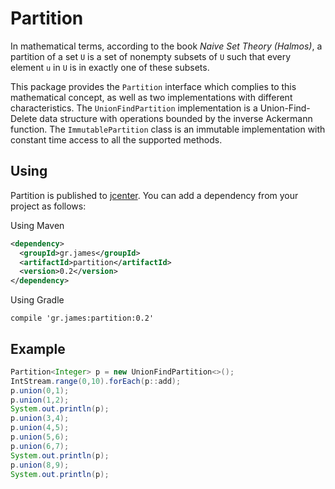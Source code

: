 # Partition

In mathematical terms, according to the book *Naive Set Theory (Halmos)*, a
partition of a set `U` is a set of nonempty subsets of `U` such that every
element `u` in `U` is in exactly one of these subsets.

This package provides the `Partition` interface which complies to this
mathematical concept, as well as two implementations with different
characteristics. The `UnionFindPartition` implementation is a Union-Find-Delete
data structure with operations bounded by the inverse Ackermann function. The
`ImmutablePartition` class is an immutable implementation with constant time
access to all the supported methods.

## Using

Partition is published to
[jcenter](https://bintray.com/gstamatelat/partition/partition). You
can add a dependency from your project as follows:

Using Maven

```xml
<dependency>
  <groupId>gr.james</groupId>
  <artifactId>partition</artifactId>
  <version>0.2</version>
</dependency>
```

Using Gradle

```
compile 'gr.james:partition:0.2'
```

## Example

```java
Partition<Integer> p = new UnionFindPartition<>();
IntStream.range(0,10).forEach(p::add);
p.union(0,1);
p.union(1,2);
System.out.println(p);
p.union(3,4);
p.union(4,5);
p.union(5,6);
p.union(6,7);
System.out.println(p);
p.union(8,9);
System.out.println(p);
```
